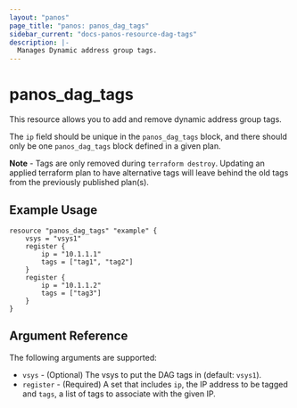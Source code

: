 ```yaml
---
layout: "panos"
page_title: "panos: panos_dag_tags"
sidebar_current: "docs-panos-resource-dag-tags"
description: |-
  Manages Dynamic address group tags.
---
```


# panos_dag_tags

This resource allows you to add and remove dynamic address group tags.

The `ip` field should be unique in the `panos_dag_tags` block, and there
should only be one `panos_dag_tags` block defined in a given plan.

**Note** - Tags are only removed during `terraform destroy`.  Updating an
applied terraform plan to have alternative tags will leave behind the
old tags from the previously published plan(s).

## Example Usage

```hcl
resource "panos_dag_tags" "example" {
    vsys = "vsys1"
    register {
        ip = "10.1.1.1"
        tags = ["tag1", "tag2"]
    }
    register {
        ip = "10.1.1.2"
        tags = ["tag3"]
    }
}
```

## Argument Reference

The following arguments are supported:

* `vsys` - (Optional) The vsys to put the DAG tags in (default: `vsys1`).
* `register` - (Required) A set that includes `ip`, the IP address to be tagged
  and `tags`, a list of tags to associate with the given IP.
